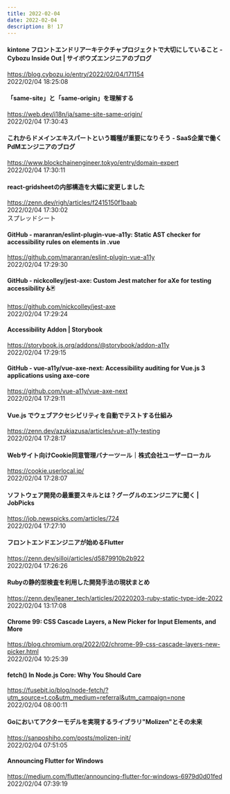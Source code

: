 ```yaml
---
title: 2022-02-04
date: 2022-02-04
description: B! 17
---
```


#### kintone フロントエンドリアーキテクチャプロジェクトで大切にしていること - Cybozu Inside Out | サイボウズエンジニアのブログ
https://blog.cybozu.io/entry/2022/02/04/171154<br>
2022/02/04 18:25:08<br>


#### 「same-site」と「same-origin」を理解する
https://web.dev/i18n/ja/same-site-same-origin/<br>
2022/02/04 17:30:43<br>


#### これからドメインエキスパートという職種が重要になりそう - SaaS企業で働くPdMエンジニアのブログ
https://www.blockchainengineer.tokyo/entry/domain-expert<br>
2022/02/04 17:30:11<br>


#### react-gridsheetの内部構造を大幅に変更しました
https://zenn.dev/righ/articles/f2415150f1baab<br>
2022/02/04 17:30:02<br>
スプレッドシート


#### GitHub - maranran/eslint-plugin-vue-a11y: Static AST checker for accessibility rules on elements in .vue
https://github.com/maranran/eslint-plugin-vue-a11y<br>
2022/02/04 17:29:30<br>


#### GitHub - nickcolley/jest-axe: Custom Jest matcher for aXe for testing accessibility ♿️🃏
https://github.com/nickcolley/jest-axe<br>
2022/02/04 17:29:24<br>


#### Accessibility Addon | Storybook
https://storybook.js.org/addons/@storybook/addon-a11y<br>
2022/02/04 17:29:15<br>


#### GitHub - vue-a11y/vue-axe-next: Accessibility auditing for Vue.js 3 applications using axe-core
https://github.com/vue-a11y/vue-axe-next<br>
2022/02/04 17:29:11<br>


#### Vue.js でウェブアクセシビリティを自動でテストする仕組み
https://zenn.dev/azukiazusa/articles/vue-a11y-testing<br>
2022/02/04 17:28:17<br>


#### Webサイト向けCookie同意管理バナーツール｜株式会社ユーザーローカル
https://cookie.userlocal.jp/<br>
2022/02/04 17:28:07<br>


#### ソフトウェア開発の最重要スキルとは？グーグルのエンジニアに聞く | JobPicks
https://job.newspicks.com/articles/724<br>
2022/02/04 17:27:10<br>


#### フロントエンドエンジニアが始めるFlutter
https://zenn.dev/silloi/articles/d5879910b2b922<br>
2022/02/04 17:26:26<br>


#### Rubyの静的型検査を利用した開発手法の現状まとめ
https://zenn.dev/leaner_tech/articles/20220203-ruby-static-type-ide-2022<br>
2022/02/04 13:17:08<br>


#### Chrome 99: CSS Cascade Layers, a New Picker for Input Elements, and More
https://blog.chromium.org/2022/02/chrome-99-css-cascade-layers-new-picker.html<br>
2022/02/04 10:25:39<br>


#### fetch() In Node.js Core: Why You Should Care
https://fusebit.io/blog/node-fetch/?utm_source=t.co&utm_medium=referral&utm_campaign=none<br>
2022/02/04 08:00:11<br>


#### Goにおいてアクターモデルを実現するライブラリ"Molizen"とその未来
https://sanposhiho.com/posts/molizen-init/<br>
2022/02/04 07:51:05<br>


#### Announcing Flutter for Windows
https://medium.com/flutter/announcing-flutter-for-windows-6979d0d01fed<br>
2022/02/04 07:39:19<br>


